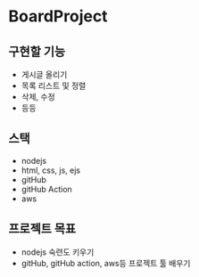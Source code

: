 # BoardProject

## 구현할 기능
- 게시글 올리기
- 목록 리스트 및 정렬
- 삭제, 수정
- 등등

## 스택
- nodejs
- html, css, js, ejs
- gitHub
- gitHub Action
- aws

## 프로젝트 목표
- nodejs 숙련도 키우기
- gitHub, gitHub action, aws등 프로젝트 툴 배우기



